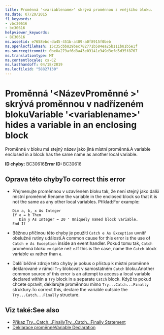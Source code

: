 ```yaml
---
title: Proměnná '<variablename>' skrývá proměnnou z vnějšího bloku.
ms.date: 07/20/2015
f1_keywords:
- vbc30616
- bc30616
helpviewer_keywords:
- BC30616
ms.assetid: e7658ebc-da45-451b-a409-a0f8915f0beb
ms.openlocfilehash: 15c35cbb829bec782771b584ea25b111b81b5e1f
ms.sourcegitcommit: 0be8a279af6d8a43e03141e349d3efd5d35f8767
ms.translationtype: MT
ms.contentlocale: cs-CZ
ms.lasthandoff: 04/18/2019
ms.locfileid: "58827130"
---
```

# <a name="variable-variablename-hides-a-variable-in-an-enclosing-block"></a><span data-ttu-id="de50d-102">Proměnná '\<NázevProměnné >' skrývá proměnnou v nadřízeném bloku</span><span class="sxs-lookup"><span data-stu-id="de50d-102">Variable '\<variablename>' hides a variable in an enclosing block</span></span>
<span data-ttu-id="de50d-103">Proměnné v bloku má stejný název jako jiná místní proměnná.</span><span class="sxs-lookup"><span data-stu-id="de50d-103">A variable enclosed in a block has the same name as another local variable.</span></span>  
  
 <span data-ttu-id="de50d-104">**ID chyby:** BC30616</span><span class="sxs-lookup"><span data-stu-id="de50d-104">**Error ID:** BC30616</span></span>  
  
## <a name="to-correct-this-error"></a><span data-ttu-id="de50d-105">Oprava této chyby</span><span class="sxs-lookup"><span data-stu-id="de50d-105">To correct this error</span></span>  
  
-   <span data-ttu-id="de50d-106">Přejmenujte proměnnou v uzavřeném bloku tak, že není stejný jako další místní proměnné.</span><span class="sxs-lookup"><span data-stu-id="de50d-106">Rename the variable in the enclosed block so that it is not the same as any other local variables.</span></span> <span data-ttu-id="de50d-107">Příklad:</span><span class="sxs-lookup"><span data-stu-id="de50d-107">For example:</span></span>  
  
    ```  
    Dim a, b, x As Integer  
    If a = b Then  
       Dim y As Integer = 20 ' Uniquely named block variable.  
    End If  
    ```  
  
-   <span data-ttu-id="de50d-108">Běžnou příčinou této chyby je použití `Catch e As Exception` uvnitř obslužné rutiny události.</span><span class="sxs-lookup"><span data-stu-id="de50d-108">A common cause for this error is the use of `Catch e As Exception` inside an event handler.</span></span> <span data-ttu-id="de50d-109">Pokud tomu tak, `Catch` proměnná bloku `ex` spíše než `e`.</span><span class="sxs-lookup"><span data-stu-id="de50d-109">If this is the case, name the `Catch` block variable `ex` rather than `e`.</span></span>  
  
-   <span data-ttu-id="de50d-110">Další běžné zdroje této chyby je pokus o přístup k místní proměnné deklarované v rámci `Try` blokovat v samostatném `Catch` bloku.</span><span class="sxs-lookup"><span data-stu-id="de50d-110">Another common source of this error is an attempt to access a local variable declared within a `Try` block in a separate `Catch` block.</span></span> <span data-ttu-id="de50d-111">Když to pokud chcete opravit, deklarujte proměnnou mimo `Try...Catch...Finally` struktury.</span><span class="sxs-lookup"><span data-stu-id="de50d-111">To correct this, declare the variable outside the `Try...Catch...Finally` structure.</span></span>  
  
## <a name="see-also"></a><span data-ttu-id="de50d-112">Viz také:</span><span class="sxs-lookup"><span data-stu-id="de50d-112">See also</span></span>

- [<span data-ttu-id="de50d-113">Příkaz Try...Catch...Finally</span><span class="sxs-lookup"><span data-stu-id="de50d-113">Try...Catch...Finally Statement</span></span>](../../../visual-basic/language-reference/statements/try-catch-finally-statement.md)
- [<span data-ttu-id="de50d-114">Deklarace proměnné</span><span class="sxs-lookup"><span data-stu-id="de50d-114">Variable Declaration</span></span>](../../../visual-basic/programming-guide/language-features/variables/variable-declaration.md)
